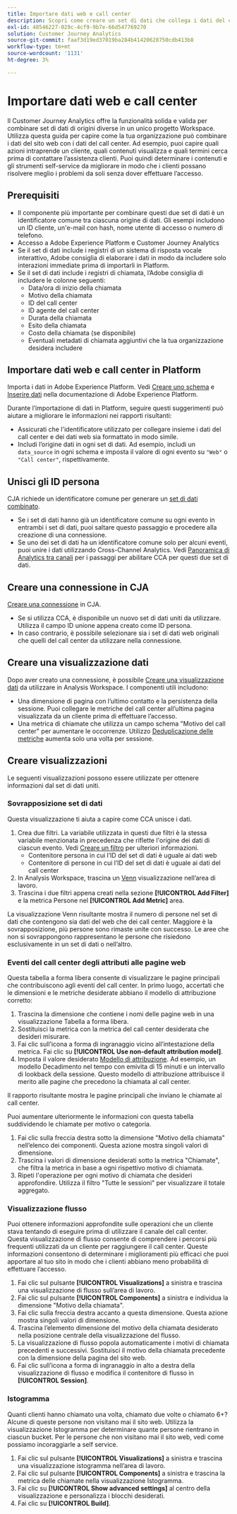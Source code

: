 ```yaml
---
title: Importare dati web e call center
description: Scopri come creare un set di dati che collega i dati del call center e del sito web.
exl-id: 48546227-029c-4cf9-9b7e-66d547769270
solution: Customer Journey Analytics
source-git-commit: faaf3d19ed37019ba284b41420628750cdb413b8
workflow-type: tm+mt
source-wordcount: '1131'
ht-degree: 3%

---
```


# Importare dati web e call center

Il Customer Journey Analytics offre la funzionalità solida e valida per combinare set di dati di origini diverse in un unico progetto Workspace. Utilizza questa guida per capire come la tua organizzazione può combinare i dati del sito web con i dati del call center. Ad esempio, puoi capire quali azioni intraprende un cliente, quali contenuti visualizza e quali termini cerca prima di contattare l’assistenza clienti. Puoi quindi determinare i contenuti e gli strumenti self-service da migliorare in modo che i clienti possano risolvere meglio i problemi da soli senza dover effettuare l’accesso.

## Prerequisiti

* Il componente più importante per combinare questi due set di dati è un identificatore comune tra ciascuna origine di dati. Gli esempi includono un ID cliente, un&#39;e-mail con hash, nome utente di accesso o numero di telefono.
* Accesso a Adobe Experience Platform e Customer Journey Analytics
* Se il set di dati include i registri di un sistema di risposta vocale interattivo, Adobe consiglia di elaborare i dati in modo da includere solo interazioni immediate prima di importarli in Platform.
* Se il set di dati include i registri di chiamata, l’Adobe consiglia di includere le colonne seguenti:
   * Data/ora di inizio della chiamata
   * Motivo della chiamata
   * ID del call center
   * ID agente del call center
   * Durata della chiamata
   * Esito della chiamata
   * Costo della chiamata (se disponibile)
   * Eventuali metadati di chiamata aggiuntivi che la tua organizzazione desidera includere

## Importare dati web e call center in Platform

Importa i dati in Adobe Experience Platform. Vedi [Creare uno schema](https://experienceleague.adobe.com/docs/experience-platform/xdm/tutorials/create-schema-ui.html?lang=it) e [Inserire dati](https://experienceleague.adobe.com/docs/experience-platform/ingestion/home.html?lang=it) nella documentazione di Adobe Experience Platform.

Durante l’importazione di dati in Platform, seguire questi suggerimenti può aiutare a migliorare le informazioni nei rapporti risultanti:

* Assicurati che l&#39;identificatore utilizzato per collegare insieme i dati del call center e dei dati web sia formattato in modo simile.
* Includi l’origine dati in ogni set di dati. Ad esempio, includi un `data_source` in ogni schema e imposta il valore di ogni evento su `"Web"` o `"Call center"`, rispettivamente. <!--mapper-->

## Unisci gli ID persona

CJA richiede un identificatore comune per generare un [set di dati combinato](../connections/combined-dataset.md).

* Se i set di dati hanno già un identificatore comune su ogni evento in entrambi i set di dati, puoi saltare questo passaggio e procedere alla creazione di una connessione.
* Se uno dei set di dati ha un identificatore comune solo per alcuni eventi, puoi unire i dati utilizzando Cross-Channel Analytics. Vedi [Panoramica di Analytics tra canali](/help/connections/cca/overview.md) per i passaggi per abilitare CCA per questi due set di dati.

## Creare una connessione in CJA

[Creare una connessione](/help/connections/create-connection.md) in CJA.

* Se si utilizza CCA, è disponibile un nuovo set di dati uniti da utilizzare. Utilizza il campo ID unione appena creato come ID persona.
* In caso contrario, è possibile selezionare sia i set di dati web originali che quelli del call center da utilizzare nella connessione.

## Creare una visualizzazione dati

Dopo aver creato una connessione, è possibile [Creare una visualizzazione dati](/help/data-views/create-dataview.md) da utilizzare in Analysis Workspace. I componenti utili includono:

* Una dimensione di pagina con l’ultimo contatto e la persistenza della sessione. Puoi collegare le metriche del call center all’ultima pagina visualizzata da un cliente prima di effettuare l’accesso.
* Una metrica di chiamate che utilizza un campo schema &quot;Motivo del call center&quot; per aumentare le occorrenze. Utilizzo [Deduplicazione delle metriche](/help/data-views/component-settings/metric-deduplication.md) aumenta solo una volta per sessione.

## Creare visualizzazioni

Le seguenti visualizzazioni possono essere utilizzate per ottenere informazioni dal set di dati uniti.

### Sovrapposizione set di dati

Questa visualizzazione ti aiuta a capire come CCA unisce i dati.

1. Crea due filtri. La variabile utilizzata in questi due filtri è la stessa variabile menzionata in precedenza che riflette l&#39;origine dei dati di ciascun evento. Vedi [Creare un filtro](/help/components/filters/create-filters.md) per ulteriori informazioni.
   * Contenitore persona in cui l’ID del set di dati è uguale ai dati web
   * Contenitore di persone in cui l’ID del set di dati è uguale ai dati del call center
2. In Analysis Workspace, trascina un [Venn](/help/analysis-workspace/visualizations/venn.md) visualizzazione nell’area di lavoro.
3. Trascina i due filtri appena creati nella sezione **[!UICONTROL Add Filter]** e la metrica Persone nel **[!UICONTROL Add Metric]** area.

La visualizzazione Venn risultante mostra il numero di persone nel set di dati che contengono sia dati del web che dei call center. Maggiore è la sovrapposizione, più persone sono rimaste unite con successo. Le aree che non si sovrappongono rappresentano le persone che risiedono esclusivamente in un set di dati o nell’altro.

### Eventi del call center degli attributi alle pagine web

Questa tabella a forma libera consente di visualizzare le pagine principali che contribuiscono agli eventi del call center. In primo luogo, accertati che le dimensioni e le metriche desiderate abbiano il modello di attribuzione corretto:

1. Trascina la dimensione che contiene i nomi delle pagine web in una visualizzazione Tabella a forma libera.
1. Sostituisci la metrica con la metrica del call center desiderata che desideri misurare.
1. Fai clic sull’icona a forma di ingranaggio vicino all’intestazione della metrica. Fai clic su **[!UICONTROL Use non-default attribution model]**.
1. Imposta il valore desiderato [Modello di attribuzione](/help/analysis-workspace/attribution/models.md). Ad esempio, un modello Decadimento nel tempo con emivita di 15 minuti e un intervallo di lookback della sessione. Questo modello di attribuzione attribuisce il merito alle pagine che precedono la chiamata al call center.

Il rapporto risultante mostra le pagine principali che inviano le chiamate al call center. <!-- use case behind what we use these pages for -->

<!-- Complement with donut visualization -->

Puoi aumentare ulteriormente le informazioni con questa tabella suddividendo le chiamate per motivo o categoria.

1. Fai clic sulla freccia destra sotto la dimensione &quot;Motivo della chiamata&quot; nell’elenco dei componenti. Questa azione mostra singoli valori di dimensione.
2. Trascina i valori di dimensione desiderati sotto la metrica &quot;Chiamate&quot;, che filtra la metrica in base a ogni rispettivo motivo di chiamata.
3. Ripeti l&#39;operazione per ogni motivo di chiamata che desideri approfondire. Utilizza il filtro &quot;Tutte le sessioni&quot; per visualizzare il totale aggregato.

<!-- screenshot -->

### Visualizzazione flusso

Puoi ottenere informazioni approfondite sulle operazioni che un cliente stava tentando di eseguire prima di utilizzare il canale del call center. Questa visualizzazione di flusso consente di comprendere i percorsi più frequenti utilizzati da un cliente per raggiungere il call center. Queste informazioni consentono di determinare i miglioramenti più efficaci che puoi apportare al tuo sito in modo che i clienti abbiano meno probabilità di effettuare l’accesso.

1. Fai clic sul pulsante **[!UICONTROL Visualizations]** a sinistra e trascina una visualizzazione di flusso sull’area di lavoro.
2. Fai clic sul pulsante **[!UICONTROL Components]** a sinistra e individua la dimensione &quot;Motivo della chiamata&quot;.
3. Fai clic sulla freccia destra accanto a questa dimensione. Questa azione mostra singoli valori di dimensione.
4. Trascina l’elemento dimensione del motivo della chiamata desiderato nella posizione centrale della visualizzazione del flusso.
5. La visualizzazione di flusso popola automaticamente i motivi di chiamata precedenti e successivi. Sostituisci il motivo della chiamata precedente con la dimensione della pagina del sito web.
6. Fai clic sull’icona a forma di ingranaggio in alto a destra della visualizzazione di flusso e modifica il contenitore di flusso in **[!UICONTROL Session]**.

### Istogramma

Quanti clienti hanno chiamato una volta, chiamato due volte o chiamato 6+? Alcune di queste persone non visitano mai il sito web. Utilizza la visualizzazione Istogramma per determinare quante persone rientrano in ciascun bucket. Per le persone che non visitano mai il sito web, vedi come possiamo incoraggiarle a self service.

1. Fai clic sul pulsante **[!UICONTROL Visualizations]** a sinistra e trascina una visualizzazione istogramma nell’area di lavoro.
2. Fai clic sul pulsante **[!UICONTROL Components]** a sinistra e trascina la metrica delle chiamate nella visualizzazione Istogramma.
3. Fai clic su **[!UICONTROL Show advanced settings]** al centro della visualizzazione e personalizza i blocchi desiderati.
4. Fai clic su **[!UICONTROL Build]**.

<!--
### Web to call, call to web

### Fallout

Fallout sessions - session

All sessions > page views metric > calls metric

All sessions > calls metric > page views

Orrr we could also use dataset ID

step 1: all sessions
step 2: 


### Site sections that result in a call within 30 minutes

Slide 4

Create a bunch of filters - facets to their business. Filters were used because they didn't have all of these in the same dimension, so they could create everything in this report as a single dimension (really filters)

wanted to understand when someone interacts with a facet, whats the highest percentage of people that abandon that channel to call them. not from volume perspective, but percentage perspective.

use sequential filters, but you lose the ability to use attribution IQ

## What to do when you've found insight -->
